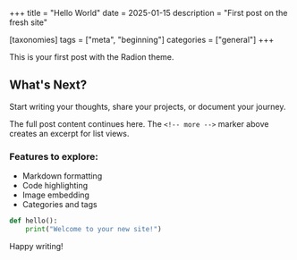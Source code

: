 +++
title = "Hello World"
date = 2025-01-15
description = "First post on the fresh site"

[taxonomies]
tags = ["meta", "beginning"]
categories = ["general"]
+++

This is your first post with the Radion theme. 

<!-- more -->

## What's Next?

Start writing your thoughts, share your projects, or document your journey.

The full post content continues here. The `<!-- more -->` marker above creates an excerpt for list views.

### Features to explore:

- Markdown formatting
- Code highlighting
- Image embedding
- Categories and tags

```python
def hello():
    print("Welcome to your new site!")
```

Happy writing!
